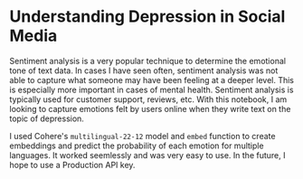 # Understanding Depression in Social Media
Sentiment analysis is a very popular technique to determine the emotional tone of text data.
In cases I have seen often, sentiment analysis was not able to capture what someone may have been feeling at a deeper level. This is especially more important in cases of mental health. Sentiment analysis is typically used for customer support, reviews, etc. With this notebook, I am looking to capture emotions felt by users online when they write text on the topic of depression.

I used Cohere's `multilingual-22-12` model and `embed` function to create embeddings and predict the probability of each emotion for multiple languages. It worked seemlessly and was very easy to use. In the future, I hope to use a Production API key.
